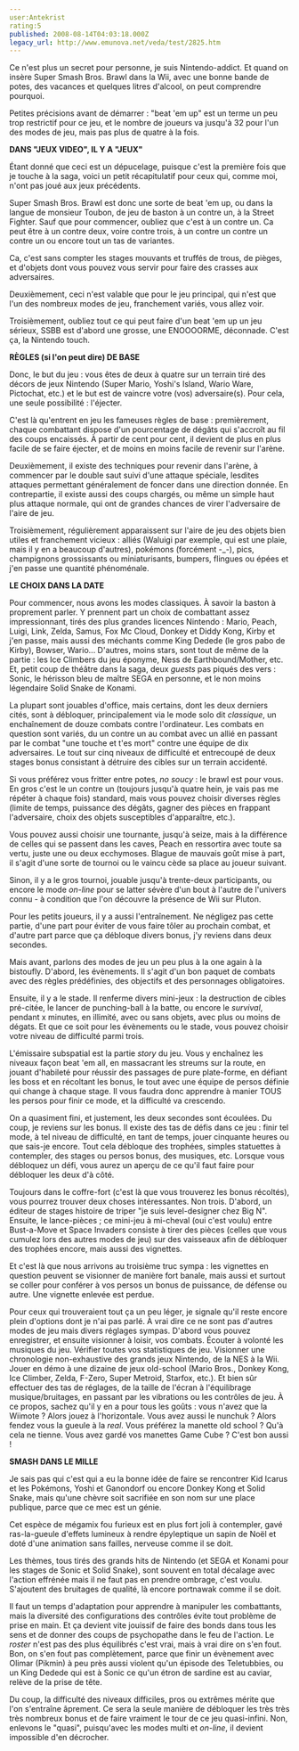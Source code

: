 ```yaml
---
user:Antekrist
rating:5
published: 2008-08-14T04:03:18.000Z
legacy_url: http://www.emunova.net/veda/test/2825.htm
---
```

Ce n'est plus un secret pour personne, je suis Nintendo-addict. Et quand on insère Super Smash Bros. Brawl dans la Wii, avec une bonne bande de potes, des vacances et quelques litres d'alcool, on peut comprendre pourquoi.  

Petites précisions avant de démarrer : "beat 'em up" est un terme un peu trop restrictif pour ce jeu, et le nombre de joueurs va jusqu'à 32 pour l'un des modes de jeu, mais pas plus de quatre à la fois.  

  

**DANS "JEUX VIDEO", IL Y A "JEUX"**  

Étant donné que ceci est un dépucelage, puisque c'est la première fois que je touche à la saga, voici un petit récapitulatif pour ceux qui, comme moi, n'ont pas joué aux jeux précédents.  

Super Smash Bros. Brawl est donc une sorte de beat 'em up, ou dans la langue de monsieur Toubon, de jeu de baston à un contre un, à la Street Fighter. Sauf que pour commencer, oubliez que c'est à un contre un. Ca peut être à un contre deux, voire contre trois, à un contre un contre un contre un ou encore tout un tas de variantes.  

Ca, c'est sans compter les stages mouvants et truffés de trous, de pièges, et d'objets dont vous pouvez vous servir pour faire des crasses aux adversaires.  

Deuxièmement, ceci n'est valable que pour le jeu principal, qui n'est que l'un des nombreux modes de jeu, franchement variés, vous allez voir.  

Troisièmement, oubliez tout ce qui peut faire d'un beat 'em up un jeu sérieux, SSBB est d'abord une grosse, une ENOOOORME, déconnade. C'est ça, la Nintendo touch.  

  

**RÈGLES (si l'on peut dire) DE BASE**  

Donc, le but du jeu : vous êtes de deux à quatre sur un terrain tiré des décors de jeux Nintendo (Super Mario, Yoshi's Island, Wario Ware, Pictochat, etc.) et le but est de vaincre votre (vos) adversaire(s). Pour cela, une seule possibilité : l'éjecter.  

C'est là qu'entrent en jeu les fameuses règles de base : premièrement, chaque combattant dispose d'un pourcentage de dégâts qui s'accroît au fil des coups encaissés. À partir de cent pour cent, il devient de plus en plus facile de se faire éjecter, et de moins en moins facile de revenir sur l'arène.  

Deuxièmement, il existe des techniques pour revenir dans l'arène, à commencer par le double saut suivi d'une attaque spéciale, lesdites attaques permettant généralement de foncer dans une direction donnée. En contrepartie, il existe aussi des coups chargés, ou même un simple haut plus attaque normale, qui ont de grandes chances de virer l'adversaire de l'aire de jeu.  

Troisièmement, régulièrement apparaissent sur l'aire de jeu des objets bien utiles et franchement vicieux : alliés (Waluigi par exemple, qui est une plaie, mais il y en a beaucoup d'autres), pokémons (forcément -\_-), pics, champignons grossissants ou miniaturisants, bumpers, flingues ou épées et j'en passe une quantité phénoménale.  

  

**LE CHOIX DANS LA DATE**  

Pour commencer, nous avons les modes classiques. À savoir la baston à proprement parler. Y prennent part un choix de combattant assez impressionnant, tirés des plus grandes licences Nintendo : Mario, Peach, Luigi, Link, Zelda, Samus, Fox Mc Cloud, Donkey et Diddy Kong, Kirby et j'en passe, mais aussi des méchants comme King Dedede (le gros pabo de Kirby), Bowser, Wario... D'autres, moins stars, sont tout de même de la partie : les Ice Climbers du jeu éponyme, Ness de Earthbound/Mother, etc. Et, petit coup de théâtre dans la saga, deux _guests_ pas piqués des vers : Sonic, le hérisson bleu de maître SEGA en personne, et le non moins légendaire Solid Snake de Konami.  

La plupart sont jouables d'office, mais certains, dont les deux derniers cités, sont à débloquer, principalement via le mode solo dit _classique_, un enchaînement de douze combats contre l'ordinateur. Les combats en question sont variés, du un contre un au combat avec un allié en passant par le combat "une touche et t'es mort" contre une équipe de dix adversaires. Le tout sur cinq niveaux de difficulté et entrecoupé de deux stages bonus consistant à détruire des cibles sur un terrain accidenté.  

Si vous préférez vous fritter entre potes, _no soucy_ : le brawl est pour vous. En gros c'est le un contre un (toujours jusqu'à quatre hein, je vais pas me répéter à chaque fois) standard, mais vous pouvez choisir diverses règles (limite de temps, puissance des dégâts, gagner des pièces en frappant l'adversaire, choix des objets susceptibles d'apparaître, etc.).  

Vous pouvez aussi choisir une tournante, jusqu'à seize, mais à la différence de celles qui se passent dans les caves, Peach en ressortira avec toute sa vertu, juste une ou deux ecchymoses. Blague de mauvais goût mise à part, il s'agit d'une sorte de tournoi ou le vaincu cède sa place au joueur suivant.  

Sinon, il y a le gros tournoi, jouable jusqu'à trente-deux participants, ou encore le mode _on-line_ pour se latter sévère d'un bout à l'autre de l'univers connu - à condition que l'on découvre la présence de Wii sur Pluton.  

Pour les petits joueurs, il y a aussi l'entraînement. Ne négligez pas cette partie, d'une part pour éviter de vous faire tôler au prochain combat, et d'autre part parce que ça débloque divers bonus, j'y reviens dans deux secondes.  

  

Mais avant, parlons des modes de jeu un peu plus à la one again à la bistoufly. D'abord, les évènements. Il s'agit d'un bon paquet de combats avec des règles prédéfinies, des objectifs et des personnages obligatoires.  

Ensuite, il y a le stade. Il renferme divers mini-jeux : la destruction de cibles pré-citée, le lancer de punching-ball à la batte, ou encore le _survival_, pendant x minutes, en illimité, avec ou sans objets, avec plus ou moins de dégats. Et que ce soit pour les évènements ou le stade, vous pouvez choisir votre niveau de difficulté parmi trois.  

L'émissaire subspatial est la partie _story_ du jeu. Vous y enchaînez les niveaux façon beat 'em all, en massacrant les streums sur la route, en jouant d'habileté pour réussir des passages de pure plate-forme, en défiant les boss et en récoltant les bonus, le tout avec une équipe de persos définie qui change à chaque stage. Il vous faudra donc apprendre à manier TOUS les persos pour finir ce mode, et la difficulté va crescendo.  

  

On a quasiment fini, et justement, les deux secondes sont écoulées. Du coup, je reviens sur les bonus. Il existe des tas de défis dans ce jeu : finir tel mode, à tel niveau de difficulté, en tant de temps, jouer cinquante heures ou que sais-je encore. Tout cela débloque des trophées, simples statuettes à contempler, des stages ou persos bonus, des musiques, etc. Lorsque vous débloquez un défi, vous aurez un aperçu de ce qu'il faut faire pour débloquer les deux d'à côté.  

Toujours dans le coffre-fort (c'est là que vous trouverez les bonus récoltés), vous pourrez trouver deux choses intéressantes. Non trois. D'abord, un éditeur de stages histoire de triper "je suis level-designer chez Big N". Ensuite, le lance-pièces ; ce mini-jeu à mi-cheval (oui c'est voulu) entre Bust-a-Move et Space Invaders consiste à tirer des pièces (celles que vous cumulez lors des autres modes de jeu) sur des vaisseaux afin de débloquer des trophées encore, mais aussi des vignettes.  

Et c'est là que nous arrivons au troisième truc sympa : les vignettes en question peuvent se visionner de manière fort banale, mais aussi et surtout se coller pour conférer à vos persos un bonus de puissance, de défense ou autre. Une vignette enlevée est perdue.  

  

Pour ceux qui trouveraient tout ça un peu léger, je signale qu'il reste encore plein d'options dont je n'ai pas parlé. À vrai dire ce ne sont pas d'autres modes de jeu mais divers réglages sympas. D'abord vous pouvez enregistrer, et ensuite visionner à loisir, vos combats. Écouter à volonté les musiques du jeu. Vérifier toutes vos statistiques de jeu. Visionner une chronologie non-exhaustive des grands jeux Nintendo, de la NES à la Wii. Jouer en démo à une dizaine de jeux old-school (Mario Bros., Donkey Kong, Ice Climber, Zelda, F-Zero, Super Metroid, Starfox, etc.). Et bien sûr effectuer des tas de réglages, de la taille de l'écran à l'équilibrage musique/bruitages, en passant par les vibrations ou les contrôles de jeu. À ce propos, sachez qu'il y en a pour tous les goûts : vous n'avez que la Wiimote ? Alors jouez à l'horizontale. Vous avez aussi le nunchuk ? Alors fendez vous la gueule à la _real_. Vous préférez la manette old school ? Qu'à cela ne tienne. Vous avez gardé vos manettes Game Cube ? C'est bon aussi !  

  

**SMASH DANS LE MILLE**  

Je sais pas qui c'est qui a eu la bonne idée de faire se rencontrer Kid Icarus et les Pokémons, Yoshi et Ganondorf ou encore Donkey Kong et Solid Snake, mais qu'une chèvre soit sacrifiée en son nom sur une place publique, parce que ce mec est un génie.  

Cet espèce de mégamix fou furieux est en plus fort joli à contempler, gavé ras-la-gueule d'effets lumineux à rendre épyleptique un sapin de Noël et doté d'une animation sans failles, nerveuse comme il se doit.  

Les thèmes, tous tirés des grands hits de Nintendo (et SEGA et Konami pour les stages de Sonic et Solid Snake), sont souvent en total décalage avec l'action effrénée mais il ne faut pas en prendre ombrage, c'est voulu. S'ajoutent des bruitages de qualité, là encore portnawak comme il se doit.  

Il faut un temps d'adaptation pour apprendre à manipuler les combattants, mais la diversité des configurations des contrôles évite tout problème de prise en main. Et ça devient vite jouissif de faire des bonds dans tous les sens et de donner des coups de psychopathe dans le feu de l'action. Le _roster_ n'est pas des plus équilibrés c'est vrai, mais à vrai dire on s'en fout. Bon, on s'en fout pas complètement, parce que finir un évènement avec Olimar (Pikmin) à peu près aussi violent qu'un épisode des Teletubbies, ou un King Dedede qui est à Sonic ce qu'un étron de sardine est au caviar, relève de la prise de tête.  

Du coup, la difficulté des niveaux difficiles, pros ou extrêmes mérite que l'on s'entraîne âprement. Ce sera la seule manière de débloquer les très très très nombreux bonus et de faire vraiment le tour de ce jeu quasi-infini. Non, enlevons le "quasi", puisqu'avec les modes multi et _on-line_, il devient impossible d'en décrocher.
